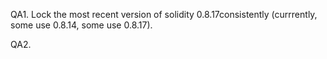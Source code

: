 QA1. Lock the most recent version of solidity 0.8.17consistently (currrently, some use 0.8.14, some use 0.8.17).

QA2. 

